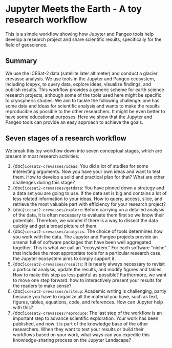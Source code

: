# Jupyter Meets the Earth - A toy research workflow

This is a simple workflow showing how Jupyter and Pangeo tools help develop a research project and share scientific results, specifically for the field of geoscience. 

## Summary

We use the ICESat-2 data (satellite later altimeter) and conduct a glacier crevasse analysis. We use tools in the Jupyter and Pangeo ecosystem, including Icepyx, to query data, explore ideas, visualize findings, and publish results. This workflow provides a generic scheme for earth science research projects, although some of the tools used here might be specific to cryospheric studies. We aim to tackle the following challenge: one has some data and ideas for scientific analysis and wants to make the results reproducible as possible to the other researchers. It might be even better to have some educational purposes. Here we show that the Jupyter and Pangeo tools can provide an easy approach to achieve the goals.

<!-- The data and the tools may be replaced by some other stuff -->

## Seven stages of a research workflow 

We break this toy workflow down into seven conceptual stages, which are present in most research activities:

<!-- In this toy research workflow, we are going to use ICESat-2 data to analyze glacier crevasses on the surface of a specific Arctic glacier. Although it sounds very specific to link to a certain domain of earth science, it does have the common stages for most research activities. We break these stages into the following seven concepts: -->

1. {doc}`icesat2-crevasses/ideas`: You did a lot of studies for some interesting arguments. Now you have your own ideas and want to test them. How to develop a solid and practical plan for that? What are other challenges during this stage?
2. {doc}`icesat2-crevasses/getdata`: You have pinned down a strategy and a data set you are going to use. If the data set is big and contains a lot of less related information to your ideas, How to query, access, slice, and retrieve the most valuable part with efficiency for your research project?
3. {doc}`icesat2-crevasses/explore`: Before carrying on a detailed analysis of the data, it is often necessary to evaluate them first so we know their potentials. Therefore, we wonder if there is a way to dissect the data quickly and get a broad picture of them.
4. {doc}`icesat2-crevasses/analysis`: The choice of tools determines how you work with the data. The Jupyter and Pangeo projects provide an arsenal full of software packages that have been well aggregated together. This is what we call an "ecosystem." For each software "niche" that includes the most appropriate tools for a particular research case, the Jupyter ecosystem aims to simply support it.
5. {doc}`icesat2-crevasses/results`: It is nearly always necessary to revisit a particular analysis, update the results, and modify figures and tables. How to make this step as less painful as possible? Furthermore, we want to move one step forward: how to interactively present your results for the readers to make sense?
6. {doc}`icesat2-crevasses/writeup`: Academic writing is challenging, partly because you have to organize all the material you have, such as text, figures, tables, equations, code, and references. How can Jupyter help with this?
7. {doc}`icesat2-crevasses/reproduce`: The last step of the workflow is an important step to advance scientific exploration. Your work has been published, and now it is part of the knowledge base of the other researchers. When they want to test your results or build their workflows based on your work, what ways can you expedite this knowledge-sharing process on the Jupyter Landscape?


<!-- ## Summary of the workflow

We will use the ICESat-2 data (elevation measuments from a satellite altimeter, stored as per measurement basis (point cloud data)) and conduct a crevasse density analysis. We use Icepyx as the main tool to search and access the data. Note this is meant to provide a generic workflow any earth science researchers may encounter. The data and the tools may be replaced by some other stuff, but the general scheme isn't changing: you have data and a specific tool to query/access/manipulate the data. You want to share your results and make them as reproducible as possible to the other. What can Jupyter/Pangeo tools do for that? -->